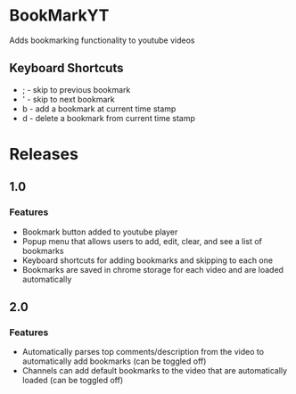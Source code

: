 # BookMarkYT
 Adds bookmarking functionality to youtube videos

## Keyboard Shortcuts
- ; - skip to previous bookmark
- ' - skip to next bookmark
- b - add a bookmark at current time stamp
- d - delete a bookmark from current time stamp

# Releases 
## 1.0
### Features
- Bookmark button added to youtube player
- Popup menu that allows users to add, edit, clear, and see a list of bookmarks
- Keyboard shortcuts for adding bookmarks and skipping to each one
- Bookmarks are saved in chrome storage for each video and are loaded automatically

## 2.0
### Features
- Automatically parses top comments/description from the video to automatically add bookmarks (can be toggled off)
- Channels can add default bookmarks to the video that are automatically loaded (can be toggled off)